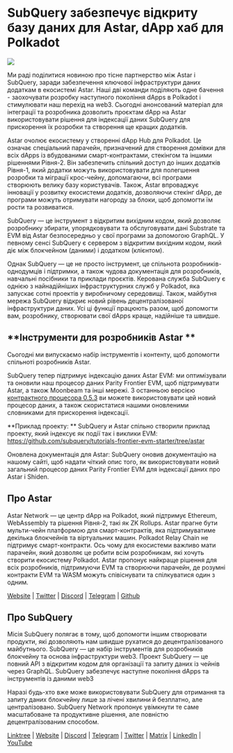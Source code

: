 # SubQuery забезпечує відкриту базу даних для Astar, dApp хаб для Polkadot

![](https://miro.medium.com/max/1400/1*VtFbnTYV48Y5mpZtwZsdXA.png)

Ми раді поділитися новиною про тісне партнерство між Astar і SubQuery, заради забезпечення ключової інфраструктури даних додаткам в екосистемі Astar. Наші дві команди поділяють одне бачення - заохочувати розробку наступного покоління dApps в Polkadot і стимулювати наш перехід на web3. Сьогодні анонсований матеріал для інтеграції та розробника дозволить проєктам dApp на Astar використовувати рішення для індексації даних SubQuery для прискорення їх розробки та створення ще кращих додатків.

Astar очолює екосистему у створенні dApp Hub для Polkadot. Це означає спеціальний парачейн, призначений для створення домівки для всіх dApps із вбудованими смарт-контрактами, стекінгом та іншими рішеннями Рівня-2. Він забезпечить спільний доступ до інших додатків Рівня-1, який додатки можуть використовувати для полегшення розробки та міграції крос-чейну, допомагаючи, всі програми створюють велику базу користувачів. Також, Astar впроваджує інновації у розвитку екосистеми додатків, дозволяючи стекінг dApp, де програми можуть отримувати нагороду за блоки, щоб допомогти їм рости та розвиватися.

SubQuery — це інструмент з відкритим вихідним кодом, який дозволяє розробнику збирати, упорядковувати та обслуговувати дані Substrate та EVM від Astar безпосередньо у свої програми за допомогою GraphQL. У певному сенсі SubQuery є сервером з відкритим вихідним кодом, який діє між блокчейном (даними) і додатком (клієнтом).

Однак SubQuery — це не просто інструмент, це спільнота розробників-однодумців і підтримки, а також чудова документація для розробників, навчальні посібники та приклади проєктів. Керована служба SubQuery є однією з найнадійніших інфраструктурних служб у Polkadot, яка запускає сотні проектів у виробничому середовищі. Також, майбутня мережа SubQuery відкриє новий рівень децентралізованої інфраструктури даних. Усі ці функції працюють разом, щоб допомогти вам, розробнику, створювати свої dApps краще, надійніше та швидше.

## **Інструменти для розробників Astar **

Сьогодні ми випускаємо набір інструментів і контенту, щоб допомогти спільноті розробників Astar.

SubQuery тепер підтримує індексацію даних Astar EVM: ми оптимізували та оновили наш процесор даних Parity Frontier EVM, щоб підтримувати Astar, а також Moonbeam та інші мережі. З останньою версією [контрактного процесора 0.5.3](https://github.com/subquery/subql/releases/tag/contract-processors%2F0.5.3) ви можете використовувати цей новий процесор даних, а також скористатися нашими оновленими словниками для прискорення індексації.

**Приклад проекту: ** SubQuery и Astar спільно створили приклад проекту, який індексує як події так і виклики EVM: https://github.com/subquery/tutorials-frontier-evm-starter/tree/astar

Оновлена документація для Astar: SubQuery оновив документацію на нашому сайті, щоб надати чіткий опис того, як використовувати новий загальний процесор даних Parity Frontier EVM для індексації даних про Astar і Shiden.

## Про Astar

Astar Network — це центр dApp на Polkadot, який підтримує Ethereum, WebAssembly та рішення Рівня-2, такі як ZK Rollups. Astar прагне бути мульти-чейн платформою для смарт-контрактів, яка підтримуватиме декілька блокчейнів та віртуальних машин. Polkadot Relay Chain не підтримує смарт-контракти. Ось чому для екосистеми важливо мати парачейн, який дозволяє це робити всім розробникам, які хочуть створити екосистему Polkadot. Astar пропонує найкраще рішення для всіх розробників, підтримуючи EVM та створюючи парачейн, де розумні контракти EVM та WASM можуть співіснувати та спілкуватися один з одним.

[Website](https://astar.network/) | [Twitter](https://twitter.com/AstarNetwork) | [Discord](https://discord.gg/Z3nC9U4) | [Telegram](https://t.me/PlasmOfficial) | [Github](https://github.com/AstarNetwork)

## Про SubQuery

Місія SubQuery полягає в тому, щоб допомогти іншим створювати продукти, які дозволяють нам швидше рухатися до децентралізованого майбутнього. SubQuery — це набір інструментів для розробників блокчейну та основа інфраструктури web3. Проект SubQuery — це повний API з відкритим кодом для організації та запиту даних із чейнів через GraphQL. SubQuery забезпечує наступне покоління dApps та інструментів із даними web3

Наразі будь-хто вже може використовувати SubQuery для отримання та запиту даних блокчейну лише за лічені хвилини й безплатно, але централізовано. SubQuery Network пропонує увімкнути те саме масштабоване та продуктивне рішення, але повністю децентралізованим способом.

[Linktree](https://linktr.ee/subquerynetwork) | [Website](https://subquery.network/) | [Discord](https://discord.com/invite/78zg8aBSMG) | [Telegram](https://t.me/subquerynetwork) | [Twitter](https://twitter.com/subquerynetwork) | [Matrix](https://matrix.to/#/#subquery:matrix.org) | [LinkedIn](https://www.linkedin.com/company/subquery) | [YouTube](https://www.youtube.com/channel/UCi1a6NUUjegcLHDFLr7CqLw)
